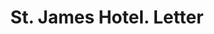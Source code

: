 ---
doi: 10.7916/D8VQ4DST
date_other: '1870'
date_other_textual: 1870-1879
form: correspondence
genre:
- Letters (correspondence)
name:
- St. James Hotel
object_in_context_url: https://biggert.cul.columbia.edu/items/view/ave_biggert_01122
subject_hierarchical_geographic:
- New York, New York, United States
subject_name:
- St. James Hotel
title: St. James Hotel. Letter
sort_title: St. James Hotel. Letter
call_number: ave_biggert_01122
coordinates:
- 40.71277777777778,-74.00583333333333
pid: ave_biggert_01122
identifiers: ave_biggert_01122
canvas_id: ldpd:396387
permalink: "/items/ave_biggert_01122/"
layout: iiif-image-page
---